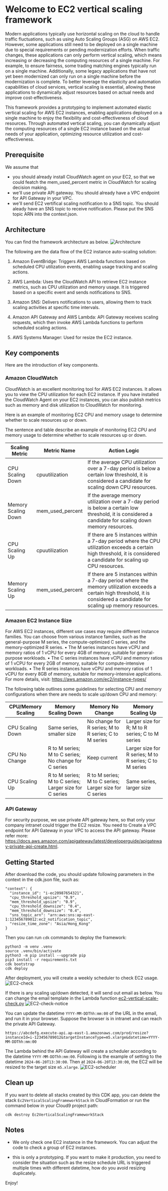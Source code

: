 
# Welcome to EC2 vertical scaling framework

Modern applications typically use horizontal scaling on the cloud to handle traffic fluctuations, such as using Auto Scaling Groups (ASG) on AWS EC2. However, some applications still need to be deployed on a single machine due to special requirements or pending modernization efforts. When traffic changes, these applications can only perform vertical scaling, which means increasing or decreasing the computing resources of a single machine. For example, to ensure fairness, some trading matching engines typically run on a single machine. Additionally, some legacy applications that have not yet been modernized can only run on a single machine before the modernization is complete. To better leverage the elasticity and automation capabilities of cloud services, vertical scaling is essential, allowing these applications to dynamically adjust resources based on actual needs and improve cost-effectiveness.

This framework provides a prototyping to implement automated elastic vertical scaling for AWS EC2 instances, enabling applications deployed on a single machine to enjoy the flexibility and cost-effectiveness of cloud resources. Through automated vertical scaling, you can dynamically adjust the computing resources of a single EC2 instance based on the actual needs of your application, optimizing resource utilization and cost-effectiveness.

## Prerequisite

We assume that 
* you should already install CloudWatch agent on your EC2, so that we could featch the mem_used_percent metric in CloudWatch for scaling decision making. 
* we'll use private API gateway. You should already have a VPC endpoint for API Gateway in your VPC. 
* we'll send EC2 vertifical scaling notification to a SNS topic. You should aleady have an SNS topic to receive notification. Please put the SNS topic ARN into the context.json. 


## Architecture

You can find the framework architecture as below.
![Architecture](docs/EC2-verticalscaling.png)

The following are the data flow of the EC2 instance auto-scaling solution:

1. Amazon EventBridge: Triggers AWS Lambda functions based on scheduled CPU utilization events, enabling usage tracking and scaling actions.

2. AWS Lambda: Uses the CloudWatch API to retrieve EC2 instance metrics, such as CPU utilization and memory usage. It is triggered based on a specific event and sends notifications to SNS.

3. Amazon SNS: Delivers notifications to users, allowing them to track scaling activities at specific time intervals.

4. Amazon API Gateway and AWS Lambda: API Gateway receives scaling requests, which then invoke AWS Lambda functions to perform scheduled scaling actions.

5. AWS Systems Manager: Used for resize the EC2 instance.

## Key components
Here are the introduction of key components.

### Amazon CloudWatch 
CloudWatch is an excellent monitoring tool for AWS EC2 instances. It allows you to view the CPU utilization for each EC2 instance. If you have installed the CloudWatch Agent on your EC2 instances, you can also publish metrics such as memory and disk utilization to CloudWatch for monitoring. 

Here is an example of monitoring EC2 CPU and memory usage to determine whether to scale resources up or down.

The sentence and table describe an example of monitoring EC2 CPU and memory usage to determine whether to scale resources up or down.

Scaling Metric | Metric Name | Action Logic
--- | --- | ---
CPU Scaling Down | cpuutilization | If the average CPU utilization over a 7-day period is below a certain low threshold, it is considered a candidate for scaling down CPU resources.
Memory Scaling Down | mem_used_percent | If the average memory utilization over a 7-day period is below a certain low threshold, it is considered a candidate for scaling down memory resources.
CPU Scaling Up | cpuutilization | If there are 5 instances within a 7-day period where the CPU utilization exceeds a certain high threshold, it is considered a candidate for scaling up CPU resources.
Memory Scaling Up | mem_used_percent | If there are 5 instances within a 7-day period where the memory utilization exceeds a certain high threshold, it is considered a candidate for scaling up memory resources.

### Amazon EC2 Instance Size
For AWS EC2 instances, different use cases may require different instance families. You can choose from various instance families, such as the general-purpose M series, the compute-optimized C series, and the memory-optimized R series.
• The M series instances have vCPU and memory ratios of 1 vCPU for every 4GB of memory, suitable for general-purpose workloads.
• The C series instances have vCPU and memory ratios of 1 vCPU for every 2GB of memory, suitable for compute-intensive workloads.
• The R series instances have vCPU and memory ratios of 1 vCPU for every 8GB of memory, suitable for memory-intensive applications.
For more details, visit: https://aws.amazon.com/ec2/instance-types/

The following table outlines some guidelines for selecting CPU and memory configurations when there are needs to scale up/down CPU and memory:

CPU/Memory Scaling | Memory Scaling Down | Memory No Change | Memory Scaling Up
--- | --- | --- | ---
CPU Scaling Down | Same series, smaller size | No change for R series; M to R series; C to M series | Larger size for R; M to R series; C to M series
CPU No Change | R to M series; M to C series; No change for C series | Keep current | Larger size for R series; M to R series; C to M series
CPU Scaling Up | R to M series; M to C series; Larger size for C series | R to M series; M to C series; Larger size for C series | Same series, larger size

### API Gateway
For security purpose, we use private API gateway here, so that only your company intranet could trigger the EC2 resize. You need to Create a VPC endpoint for API Gateway in your VPC to access the API gateway. Please refer more: https://docs.aws.amazon.com/apigateway/latest/developerguide/apigateway-private-api-create.html. 


## Getting Started

After download the code, you should update following parameters in the context in the cdk.json file, such as:
```
"context": {
  "instance_id": "i-ec20987654321",
  "cpu_threshold_upsize": "0.9",
  "mem_threshold_upsize": "0.9",
  "cpu_threshold_downsize": "0.4",
  "mem_threshold_downsize": "0.4",
  "sns_topic_arn": "arn:aws:sns:ap-east-1:123456789012:ec2_notification_topic",
  "resize_time_zone": "Asia/Hong_Kong"
}
```

Then you can run `cdk` commands to deploy the framework:
```
python3 -m venv .venv
source .venv/bin/activate
python3 -m pip install --upgrade pip
pip3 install -r requirements.txt
cdk bootstrap
cdk deploy
```

After deployment, you will create a weekly scheduler to check EC2 usage.
![EC2-check](docs/ec2-weekly-check.jpg)

If there is any scaling up/down detected, it will send out email as below. You can change the email template in the Lambda function [ec2-vertical-scale-check.py](ec2_vertical_scaling_framework/lambda/ec2-check/ec2-vertical-scale-check.py)
![EC2-check-notice](docs/ec2-resize-notice.jpg)

You can update the datetime `YYYY-MM-DDThh:mm:00` of the URL in the email, and run it in your browser. Suppose the browser is in intranet and can reach the private API Gateway.
```
https://abcdefg.execute-api.ap-east-1.amazonaws.com/prod/resize?instanceId=i-123456789012&targetInstanceType=m5.xlarge&datetime=YYYY-MM-DDThh:mm:00
```

The Lambda behind the API Gateway will create a scheduler according to the datetime `YYYY-MM-DDThh:mm:00`. Following is the example of setting to the datetime `2024-06-20T13:30:00`. Then at `2024-06-20T13:30:00`, the EC2 will be resized to the target size `m5.xlarge`.
![EC2-scheduler](docs/ec2-scheduler.png)



## Clean up

If you want to delete all stacks created by this CDK app, you can delete the stack `Ec2VerticalScalingFrameworkStack` in CloudFormation or run the command below in your Cloud9 project path:
```
cdk destroy Ec2VerticalScalingFrameworkStack
```


## Notes

* We only check one EC2 instance in the framework. You can adjust the code to check a group of EC2 instances.

* this is only a prototyping. If you want to make it production, you need to consider the situation such as the resize schedule URL is triggered multiple times with different datetime, how do you avoid resizing duplicately. 


Enjoy!
